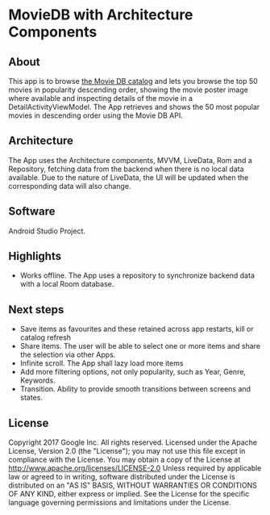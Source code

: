 MovieDB with Architecture Components
================================
## About
This app is to browse [the Movie DB catalog](https://www.themoviedb.org) and lets you browse the top 50 movies in popularity descending order, showing the movie poster image where available and inspecting details of the movie in a DetailActivityViewModel. The App retrieves and shows the 50 most popular movies in descending order using the Movie DB API.

## Architecture

The App uses the Architecture components, MVVM, LiveData, Rom and a Repository, fetching data from the backend when there is no local data available. Due to the nature of LiveData, the UI will be updated when the corresponding data will also change.

## Software

Android Studio Project.

## Highlights

- Works offline. The App uses a repository to synchronize backend data with a local Room database.

## Next steps

- Save items as favourites and these retained across app restarts, kill or catalog refresh
- Share items. The user will be able to select one or more items and share the selection via other Apps.
- Infinite scroll. The App shall lazy load more items
- Add more filtering options, not only popularity, such as Year, Genre, Keywords.
- Transition. Ability to provide smooth transitions between screens and states.

## License

Copyright 2017 Google Inc. All rights reserved.
Licensed under the Apache License, Version 2.0 (the "License");
you may not use this file except in compliance with the License.
You may obtain a copy of the License at
http://www.apache.org/licenses/LICENSE-2.0
Unless required by applicable law or agreed to in writing, software
distributed under the License is distributed on an "AS IS" BASIS,
WITHOUT WARRANTIES OR CONDITIONS OF ANY KIND, either express or implied.
See the License for the specific language governing permissions and
limitations under the License.